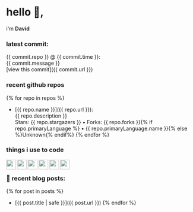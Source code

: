 # hello 👋,
i'm **David**

### latest commit:
{{ commit.repo }} @ {{ commit.time }}:<br>
{{ commit.message }}<br>
[view this commit]({{ commit.url }})

### recent github repos
{% for repo in repos %}
- [{{ repo.name }}]({{ repo.url }}):<br>
{{ repo.description }}<br>
Stars: {{ repo.stargazers }} • Forks: {{ repo.forks }}{% if repo.primaryLanguage %} • {{ repo.primaryLanguage.name }}{% else %}Unknown{% endif%}
{% endfor %}

### things i use to code
<img src="{{ icons.html }}" align="left" width="26px">
<img src="{{ icons.css }}" align="left" width="26px">
<img src="{{ icons.javascript }}" align="left" width="26px">
<img src="{{ icons.nodejs }}" align="left" width="26px">
<img src="{{ icons.atomeditor }}" align="left" width="26px">
<img src="{{ icons.notepadplusplus }}" align="left" width="26px">
<br>

### 📰 recent blog posts:
{% for post in posts %}
- [{{ post.title | safe }}]({{ post.url }})
{% endfor %}
